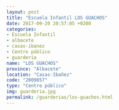 ```yaml
---
layout: post
title: "Escuela Infantil LOS GUACHOS"
date: 2017-09-20 20:57:05 +0200
categories:
- Escuela Infantil
- albacete
- casas-ibanez
- Centro público
- guarderia
name: "LOS GUACHOS"
province: "Albacete"
location: "Casas-Ibañez"
code: "2009857"
type: "Centro público"
img: guarderia.jpg
permalink: /guarderias/los-guachos.html
---
```

